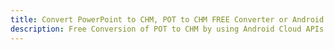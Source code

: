 ---title: Convert PowerPoint to CHM, POT to CHM FREE Converter or Android SDKdescription: Free Conversion of POT to CHM by using Android Cloud APIs & SDKs. Also Create, Edit & Render Microsoft Word & OpenOffice documents in the Cloud.---